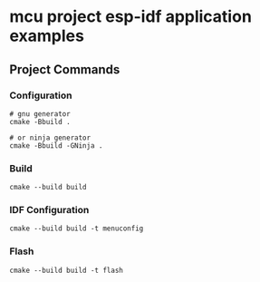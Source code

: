 # mcu project esp-idf application examples

## Project Commands

### Configuration
```shell
# gnu generator
cmake -Bbuild .

# or ninja generator
cmake -Bbuild -GNinja .
```

### Build
```shell
cmake --build build
```

### IDF Configuration
```shell
cmake --build build -t menuconfig
```

### Flash

```shell
cmake --build build -t flash
```
